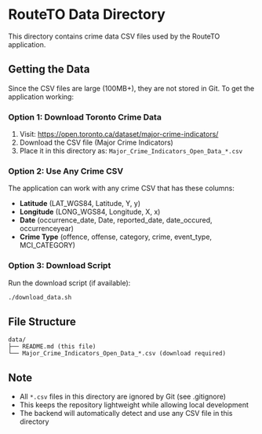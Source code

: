 # RouteTO Data Directory

This directory contains crime data CSV files used by the RouteTO application.

## Getting the Data

Since the CSV files are large (100MB+), they are not stored in Git. To get the application working:

### Option 1: Download Toronto Crime Data
1. Visit: https://open.toronto.ca/dataset/major-crime-indicators/
2. Download the CSV file (Major Crime Indicators)
3. Place it in this directory as: `Major_Crime_Indicators_Open_Data_*.csv`

### Option 2: Use Any Crime CSV
The application can work with any crime CSV that has these columns:
- **Latitude** (LAT_WGS84, Latitude, Y, y)
- **Longitude** (LONG_WGS84, Longitude, X, x)  
- **Date** (occurrence_date, Date, reported_date, date_occured, occurrenceyear)
- **Crime Type** (offence, offense, category, crime, event_type, MCI_CATEGORY)

### Option 3: Download Script
Run the download script (if available):
```bash
./download_data.sh
```

## File Structure
```
data/
├── README.md (this file)
└── Major_Crime_Indicators_Open_Data_*.csv (download required)
```

## Note
- All `*.csv` files in this directory are ignored by Git (see .gitignore)
- This keeps the repository lightweight while allowing local development
- The backend will automatically detect and use any CSV file in this directory
